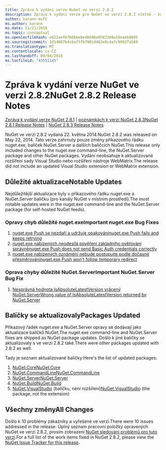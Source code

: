 ```yaml
---
title: Zpráva k vydání verze NuGet ve verzi 2.8.2
description: Zpráva k vydání verze pro NuGet ve verzi 2.8.2 včetně – známé problémy, opravy chyb, nové funkce a chcete.
author: karann-msft
ms.author: karann
ms.date: 11/11/2016
ms.topic: conceptual
ms.openlocfilehash: ed22aef6766bbe8e4b688e0587304a18eaeb8895
ms.sourcegitcommit: 1d1406764c6af5fb7801d462e0c4afc9092fa569
ms.translationtype: MT
ms.contentlocale: cs-CZ
ms.lasthandoff: 09/04/2018
ms.locfileid: "43551145"
---
```

# <a name="nuget-282-release-notes"></a><span data-ttu-id="450ee-103">Zpráva k vydání verze NuGet ve verzi 2.8.2</span><span class="sxs-lookup"><span data-stu-id="450ee-103">NuGet 2.8.2 Release Notes</span></span>

<span data-ttu-id="450ee-104">[Zpráva k vydání verze NuGet 2.8.1](../release-notes/nuget-2.8.1.md) | [poznámkách k verzi NuGet 2.8.3](../release-notes/nuget-2.8.3.md)</span><span class="sxs-lookup"><span data-stu-id="450ee-104">[NuGet 2.8.1 Release Notes](../release-notes/nuget-2.8.1.md) | [NuGet 2.8.3 Release Notes](../release-notes/nuget-2.8.3.md)</span></span>

<span data-ttu-id="450ee-105">NuGet ve verzi 2.8.2 vydaná 22. května 2014.</span><span class="sxs-lookup"><span data-stu-id="450ee-105">NuGet 2.8.2 was released on May 22, 2014.</span></span>  <span data-ttu-id="450ee-106">Tato verze zahrnuty pouze změny příkazového řádku nuget.exe, balíček NuGet.Server a dalších balíčcích NuGet.</span><span class="sxs-lookup"><span data-stu-id="450ee-106">This release only included changes to the nuget.exe command-line, the NuGet.Server package and other NuGet packages.</span></span>  <span data-ttu-id="450ee-107">Vydání neobsahuje k aktualizované rozšíření sady Visual Studio nebo rozšíření nástroje WebMatrix.</span><span class="sxs-lookup"><span data-stu-id="450ee-107">The release did not include an updated Visual Studio extension or WebMatrix extension.</span></span>

## <a name="notable-updates"></a><span data-ttu-id="450ee-108">Důležité aktualizace</span><span class="sxs-lookup"><span data-stu-id="450ee-108">Notable Updates</span></span>

<span data-ttu-id="450ee-109">Nejdůležitější aktualizace byly v příkazového řádku nuget.exe a NuGet.Server balíčku (pro kanály NuGet v místním prostředí).</span><span class="sxs-lookup"><span data-stu-id="450ee-109">The most notable updates were in the nuget.exe command-line and the NuGet.Server package (for self-hosted NuGet feeds).</span></span>

### <a name="important-nugetexe-bug-fixes"></a><span data-ttu-id="450ee-110">Opravy chyb důležité nuget.exe</span><span class="sxs-lookup"><span data-stu-id="450ee-110">Important nuget.exe Bug Fixes</span></span>

1. [<span data-ttu-id="450ee-111">nuget.exe Push se nezdaří a udržuje opakování</span><span class="sxs-lookup"><span data-stu-id="450ee-111">nuget.exe Push fails and keeps retrying</span></span>](https://nuget.codeplex.com/workitem/4000)
1. [<span data-ttu-id="450ee-112">nuget.exe nabízených neodesílá pověření základního ověřování správně</span><span class="sxs-lookup"><span data-stu-id="450ee-112">nuget.exe Push does not send Basic Auth credentials correctly</span></span>](https://nuget.codeplex.com/workitem/4109)
1. [<span data-ttu-id="450ee-113">nuget.exe nabízených oznámení nebude postupujte podle dočasné přesměrování</span><span class="sxs-lookup"><span data-stu-id="450ee-113">nuget.exe Push won't follow temporary redirect</span></span>](https://nuget.codeplex.com/workitem/4050)

### <a name="important-nugetserver-bug-fix"></a><span data-ttu-id="450ee-114">Oprava chyby důležité NuGet.Server</span><span class="sxs-lookup"><span data-stu-id="450ee-114">Important NuGet.Server Bug Fix</span></span>

1. [<span data-ttu-id="450ee-115">Nesprávná hodnota IsAbsoluteLatestVersion vrácený NuGet.Server</span><span class="sxs-lookup"><span data-stu-id="450ee-115">Wrong value of IsAbsoluteLatestVersion returned by NuGet.Server</span></span>](https://nuget.codeplex.com/workitem/4147)

## <a name="packages-updated"></a><span data-ttu-id="450ee-116">Balíčky se aktualizovaly</span><span class="sxs-lookup"><span data-stu-id="450ee-116">Packages Updated</span></span>

<span data-ttu-id="450ee-117">Příkazový řádek nuget.exe a NuGet.Server opravy se dodávají jako aktualizace balíčků NuGet.</span><span class="sxs-lookup"><span data-stu-id="450ee-117">The nuget.exe command-line and NuGet.Server fixes are shipped as NuGet package updates.</span></span>  <span data-ttu-id="450ee-118">Došlo k jiné balíčky se aktualizovaly s ve verzi 2.8.2 také.</span><span class="sxs-lookup"><span data-stu-id="450ee-118">There were other packages updated with 2.8.2 as well.</span></span>

<span data-ttu-id="450ee-119">Tady je seznam aktualizované balíčky:</span><span class="sxs-lookup"><span data-stu-id="450ee-119">Here's the list of updated packages:</span></span>

1. [<span data-ttu-id="450ee-120">NuGet.Core</span><span class="sxs-lookup"><span data-stu-id="450ee-120">NuGet.Core</span></span>](https://www.nuget.org/packages/NuGet.Core/)
1. [<span data-ttu-id="450ee-121">NuGet.CommandLine</span><span class="sxs-lookup"><span data-stu-id="450ee-121">NuGet.CommandLine</span></span>](https://www.nuget.org/packages/NuGet.CommandLine/)
1. [<span data-ttu-id="450ee-122">NuGet.Server</span><span class="sxs-lookup"><span data-stu-id="450ee-122">NuGet.Server</span></span>](https://www.nuget.org/packages/NuGet.Server/)
1. [<span data-ttu-id="450ee-123">NuGet.Build</span><span class="sxs-lookup"><span data-stu-id="450ee-123">NuGet.Build</span></span>](https://www.nuget.org/packages/NuGet.Build/)
1. <span data-ttu-id="450ee-124">[NuGet.VisualStudio](https://www.nuget.org/packages/NuGet.VisualStudio/) (balíčku, není rozšíření)</span><span class="sxs-lookup"><span data-stu-id="450ee-124">[NuGet.VisualStudio](https://www.nuget.org/packages/NuGet.VisualStudio/) (the package, not the extension)</span></span>

## <a name="all-changes"></a><span data-ttu-id="450ee-125">Všechny změny</span><span class="sxs-lookup"><span data-stu-id="450ee-125">All Changes</span></span>
<span data-ttu-id="450ee-126">Došlo k 10 problémy zákazníky a vyřešené ve verzi.</span><span class="sxs-lookup"><span data-stu-id="450ee-126">There were 10 issues addressed in the release.</span></span> <span data-ttu-id="450ee-127">Úplný seznam pracovní položky opravených NuGet ve verzi 2.8.2, prosím zobrazení [NuGet sledování problémů pro tuto verzi](https://nuget.codeplex.com/workitem/list/advanced?keyword=&status=All&type=All&priority=All&release=NuGet%202.8.2&assignedTo=All&component=All&sortField=LastUpdatedDate&sortDirection=Descending&page=0&reasonClosed=All).</span><span class="sxs-lookup"><span data-stu-id="450ee-127">For a full list of the work items fixed in NuGet 2.8.2, please view the [NuGet Issue Tracker for this release](https://nuget.codeplex.com/workitem/list/advanced?keyword=&status=All&type=All&priority=All&release=NuGet%202.8.2&assignedTo=All&component=All&sortField=LastUpdatedDate&sortDirection=Descending&page=0&reasonClosed=All).</span></span>
